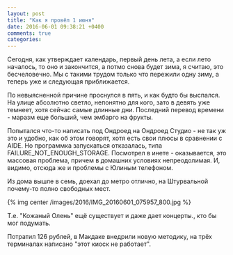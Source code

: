 ```yaml
---
layout: post
title: "Как я провёл 1 июня"
date: 2016-06-01 09:38:21 +0400
comments: true
categories: 
---
```

Сегодня, как утверждает календарь, первый день лета, а если лето началось, то оно и закончится, а потмо снова будет зима, я считаю, это бесчеловечно. Мы с такими трудом только что пережили одну зиму, а теперь уже и следующая приближается.

По невыясненной причине проснулся в пять, и как будто бы выспался. На улице абсолютно светло, непонятно для кого, зато в девять уже темнеет, хотя сейчас самые длинные дни. Последний перевод времени - маразм еще больший, чем эмбарго на фрукты.

Попытался что-то написать под Ондроед на Ондроед Студио - не так уж это и удобно, как об этом говорят, хотя есть свои плюсы в сравнении с AIDE. Но программка запускаться отказалась, типа FAILURE_NOT_ENOUGH_STORAGE. Посмотрел в инете - оказывается, это массовая проблема, причем в домашних условиях непреодолимая. И, видимо, отсюда же и проблемы с Юлиным телефоном. 

Из дома вышле в семь, доехал до метро отлично, на Штурвальной почему-то полно свободных мест.

{% img center /images/2016/IMG_20160601_075957_800.jpg %}

Т.е. "Кожаный Олень" ещё существует и даже дает концерты., кто бы мог подумать.

Потратил 126 рублей, в Макдаке внедрили новую методику, на трёх терминалах написано "этот киоск не работает".